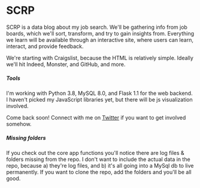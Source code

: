 # SCRP

SCRP is a data blog about my job search. We'll be gathering info from job boards, which we'll sort, transform, and try to gain insights from. Everything we learn will be available through an interactive site, where users can learn, interact, and provide feedback. 

We're starting with Craigslist, because the HTML is relatively simple. Ideally we'll hit Indeed, Monster, and GitHub, and more.

##### Tools

I'm working with Python 3.8, MySQL 8.0, and Flask 1.1 for the web backend. I haven't picked my JavaScript libraries yet, but there will be js visualization involved.

Come back soon! Connect with me on [Twitter](https://twitter.com/CalTissue) if you want to get involved somehow.

##### Missing folders

If you check out the core app functions you'll notice there are log files & folders missing from the repo. I don't want to include the actual data in the repo, because a) they're log files, and b) it's all going into a MySql db to live permanently. If you want to clone the repo, add the folders and you'll be all good.
